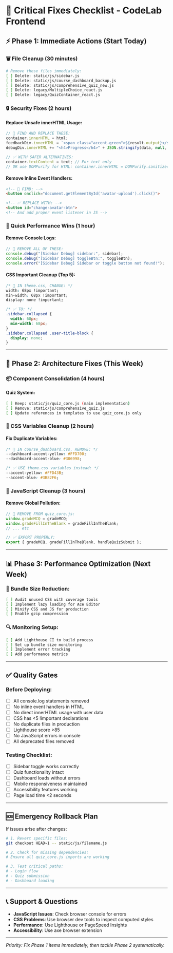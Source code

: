 # 🚀 Critical Fixes Checklist - CodeLab Frontend

## ⚡ Phase 1: Immediate Actions (Start Today)

### 🗑️ File Cleanup (30 minutes)
```bash
# Remove these files immediately:
[ ] Delete: static/js/sidebar.js
[ ] Delete: static/js/course_dashboard_backup.js  
[ ] Delete: static/js/comprehensive_quiz_new.js
[ ] Delete: legacy/MultipleChoice_react.js
[ ] Delete: legacy/QuizContainer_react.js
```

### 🔒 Security Fixes (2 hours)

#### Replace Unsafe innerHTML Usage:
```javascript
// 🔴 FIND AND REPLACE THESE:
container.innerHTML = html;
feedbackDiv.innerHTML = `<span class="accent-green">${result.output}</span>`;
debugDiv.innerHTML += "<h4>Progress</h4>" + JSON.stringify(data, null, 2);

// ✅ WITH SAFER ALTERNATIVES:
container.textContent = text; // For text only
// OR use DOMPurify for HTML: container.innerHTML = DOMPurify.sanitize(html);
```

#### Remove Inline Event Handlers:
```html
<!-- 🔴 FIND: -->
<button onclick="document.getElementById('avatar-upload').click()">

<!-- ✅ REPLACE WITH: -->
<button id="change-avatar-btn">
<!-- And add proper event listener in JS -->
```

### 🧹 Quick Performance Wins (1 hour)

#### Remove Console Logs:
```javascript
// 🔴 REMOVE ALL OF THESE:
console.debug("[Sidebar Debug] sidebar:", sidebar);
console.debug("[Sidebar Debug] toggleBtn:", toggleBtn);  
console.error("[Sidebar Debug] Sidebar or toggle button not found!");
```

#### CSS Important Cleanup (Top 5):
```css
/* 🔴 IN theme.css, CHANGE: */
width: 68px !important;
min-width: 68px !important; 
display: none !important;

/* ✅ TO: */
.sidebar.collapsed {
  width: 68px;
  min-width: 68px;
}
.sidebar.collapsed .user-title-block {
  display: none;
}
```

---

## 🎯 Phase 2: Architecture Fixes (This Week)

### 📦 Component Consolidation (4 hours)

#### Quiz System:
```bash
[ ] Keep: static/js/quiz_core.js (main implementation)
[ ] Remove: static/js/comprehensive_quiz.js
[ ] Update references in templates to use quiz_core.js only
```

### 🎨 CSS Variables Cleanup (2 hours)

#### Fix Duplicate Variables:
```css
/* 🔴 IN course_dashboard.css, REMOVE: */
--dashboard-accent-yellow: #FFD700;
--dashboard-accent-blue: #306998;

/* ✅ USE theme.css variables instead: */
--accent-yellow: #FFD43B;
--accent-blue: #3B82F6;
```

### 🔧 JavaScript Cleanup (3 hours)

#### Remove Global Pollution:
```javascript
// 🔴 REMOVE FROM quiz_core.js:
window.gradeMCQ = gradeMCQ;
window.gradeFillInTheBlank = gradeFillInTheBlank;
// ... etc

// ✅ EXPORT PROPERLY:
export { gradeMCQ, gradeFillInTheBlank, handleQuizSubmit };
```

---

## 📊 Phase 3: Performance Optimization (Next Week)

### 🚀 Bundle Size Reduction:
```bash
[ ] Audit unused CSS with coverage tools
[ ] Implement lazy loading for Ace Editor
[ ] Minify CSS and JS for production
[ ] Enable gzip compression
```

### 🔍 Monitoring Setup:
```bash
[ ] Add Lighthouse CI to build process
[ ] Set up bundle size monitoring
[ ] Implement error tracking
[ ] Add performance metrics
```

---

## ✅ Quality Gates

### Before Deploying:
- [ ] All console.log statements removed
- [ ] No inline event handlers in HTML
- [ ] No direct innerHTML usage with user data
- [ ] CSS has <5 !important declarations
- [ ] No duplicate files in production
- [ ] Lighthouse score >85
- [ ] No JavaScript errors in console
- [ ] All deprecated files removed

### Testing Checklist:
- [ ] Sidebar toggle works correctly
- [ ] Quiz functionality intact
- [ ] Dashboard loads without errors
- [ ] Mobile responsiveness maintained
- [ ] Accessibility features working
- [ ] Page load time <2 seconds

---

## 🆘 Emergency Rollback Plan

If issues arise after changes:
```bash
# 1. Revert specific files:
git checkout HEAD~1 -- static/js/filename.js

# 2. Check for missing dependencies:
# Ensure all quiz_core.js imports are working

# 3. Test critical paths:
# - Login flow
# - Quiz submission
# - Dashboard loading
```

---

## 📞 Support & Questions

- **JavaScript Issues**: Check browser console for errors
- **CSS Problems**: Use browser dev tools to inspect computed styles  
- **Performance**: Use Lighthouse or PageSpeed Insights
- **Accessibility**: Use axe browser extension

---

*Priority: Fix Phase 1 items immediately, then tackle Phase 2 systematically.*
